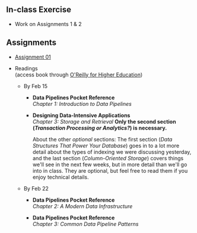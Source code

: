 ## In-class Exercise

* Work on Assignments 1 & 2

## Assignments

* [Assignment 01](https://classroom.github.com/a/j0m97Lz_)
* Readings  
  (access book through [O'Reilly for Higher Education](http://hdl.library.upenn.edu.proxy.library.upenn.edu/1017/7026/1))

  * By Feb 15

    * **Data Pipelines Pocket Reference**  
      *Chapter 1: Introduction to Data Pipelines*

    * **Designing Data-Intensive Applications**  
      *Chapter 3: Storage and Retrieval* **Only the second section (_Transaction Processing or Analytics?_) is necessary.**
      
      About the other _optional_ sections: 
      The first section (*Data Structures That Power Your Database*) goes in to a lot more detail about the types of indexing we were discussing yesterday, and the last section (*Column-Oriented Storage*) covers things we'll see in the next few weeks, but in more detail than we'll go into in class. They are optional, but feel free to read them if you enjoy technical details.
  
  * By Feb 22

    * **Data Pipelines Pocket Reference**  
      *Chapter 2: A Modern Data Infrastructure*

    * **Data Pipelines Pocket Reference**  
      *Chapter 3: Common Data Pipeline Patterns*
